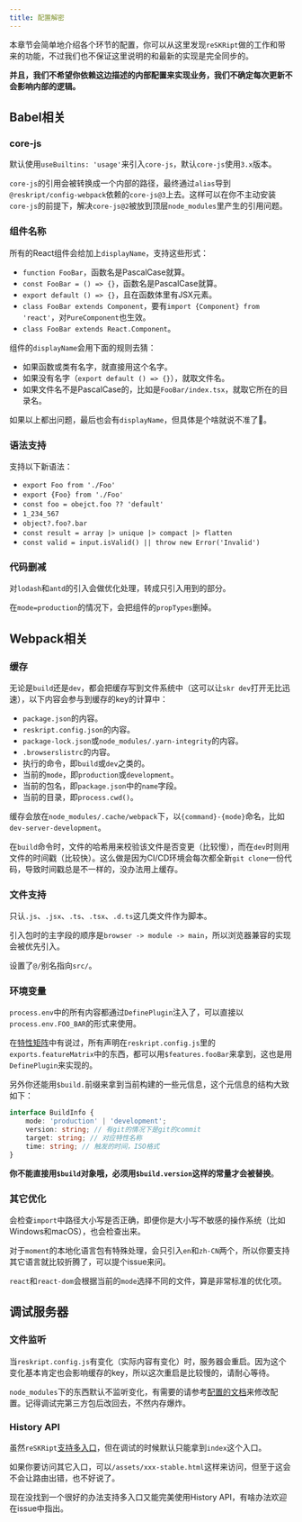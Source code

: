 ```yaml
---
title: 配置解密
---
```


本章节会简单地介绍各个环节的配置，你可以从这里发现`reSKRipt`做的工作和带来的功能，不过我们也不保证这里说明的和最新的实现是完全同步的。

**并且，我们不希望你依赖这边描述的内部配置来实现业务，我们不确定每次更新不会影响内部的逻辑。**

## Babel相关

### core-js

默认使用`useBuiltins: 'usage'`来引入`core-js`，默认`core-js`使用`3.x`版本。

`core-js`的引用会被转换成一个内部的路径，最终通过`alias`导到`@reskript/config-webpack`依赖的`core-js@3`上去。这样可以在你不主动安装`core-js`的前提下，解决`core-js@2`被放到顶层`node_modules`里产生的引用问题。

### 组件名称

所有的React组件会给加上`displayName`，支持这些形式：

- `function FooBar`，函数名是PascalCase就算。
- `const FooBar = () => {}`，函数名是PascalCase就算。
- `export default () => {}`，且在函数体里有JSX元素。
- `class FooBar extends Component`，要有`import {Component} from 'react'`，对`PureComponent`也生效。
- `class FooBar extends React.Component`。

组件的`displayName`会用下面的规则去猜：

- 如果函数或类有名字，就直接用这个名字。
- 如果没有名字（`export default () => {}`），就取文件名。
- 如果文件名不是PascalCase的，比如是`FooBar/index.tsx`，就取它所在的目录名。

如果以上都出问题，最后也会有`displayName`，但具体是个啥就说不准了🐶。

### 语法支持

支持以下新语法：

- `export Foo from './Foo'`
- `export {Foo} from './Foo'`
- `const foo = obejct.foo ?? 'default'`
- `1_234_567`
- `object?.foo?.bar`
- `const result = array |> unique |> compact |> flatten`
- `const valid = input.isValid() || throw new Error('Invalid')`

### 代码删减

对`lodash`和`antd`的引入会做优化处理，转成只引入用到的部分。

在`mode=production`的情况下，会把组件的`propTypes`删掉。

## Webpack相关

### 缓存

无论是`build`还是`dev`，都会把缓存写到文件系统中（这可以让`skr dev`打开无比迅速），以下内容会参与到缓存的key的计算中：

- `package.json`的内容。
- `reskript.config.json`的内容。
- `package-lock.json`或`node_modules/.yarn-integrity`的内容。
- `.browserslistrc`的内容。
- 执行的命令，即`build`或`dev`之类的。
- 当前的`mode`，即`production`或`development`。
- 当前的包名，即`package.json`中的`name`字段。
- 当前的目录，即`process.cwd()`。

缓存会放在`node_modules/.cache/webpack`下，以`{command}-{mode}`命名，比如`dev-server-development`。

在`build`命令时，文件的哈希用来校验该文件是否变更（比较慢），而在`dev`时则用文件的时间戳（比较快）。这么做是因为CI/CD环境会每次都全新`git clone`一份代码，导致时间戳总是不一样的，没办法用上缓存。

### 文件支持

只认`.js`、`.jsx`、`.ts`、`.tsx`、`.d.ts`这几类文件作为脚本。

引入包时的主字段的顺序是`browser -> module -> main`，所以浏览器兼容的实现会被优先引入。

设置了`@/`别名指向`src/`。

### 环境变量

`process.env`中的所有内容都通过`DefinePlugin`注入了，可以直接以`process.env.FOO_BAR`的形式来使用。

在[特性矩阵](../settings/feature-matrix)中有说过，所有声明在`reskript.config.js`里的`exports.featureMatrix`中的东西，都可以用`$features.fooBar`来拿到，这也是用`DefinePlugin`来实现的。

另外你还能用`$build.`前缀来拿到当前构建的一些元信息，这个元信息的结构大致如下：

```ts
interface BuildInfo {
    mode: 'production' | 'development';
    version: string; // 有git的情况下是git的commit
    target: string; // 对应特性名称
    time: string; // 触发的时间，ISO格式
}
```

**你不能直接用`$build`对象哦，必须用`$build.version`这样的常量才会被替换**。

### 其它优化

会检查`import`中路径大小写是否正确，即便你是大小写不敏感的操作系统（比如Windows和macOS），也会检查出来。

对于`moment`的本地化语言包有特殊处理，会只引入`en`和`zh-CN`两个，所以你要支持其它语言就比较折腾了，可以提个issue来问。

`react`和`react-dom`会根据当前的`mode`选择不同的文件，算是非常标准的优化项。

## 调试服务器

### 文件监听

当`reskript.config.js`有变化（实际内容有变化）时，服务器会重启。因为这个变化基本肯定也会影响缓存的key，所以这次重启是比较慢的，请耐心等待。

`node_modules`下的东西默认不监听变化，有需要的请参考[配置的文档](../settings/dev-server#监听第三方代码变更)来修改配置。记得调试完第三方包后改回去，不然内存爆炸。

### History API

虽然`reSKRipt`[支持多入口](./multiple-entry)，但在调试的时候默认只能拿到`index`这个入口。

如果你要访问其它入口，可以`/assets/xxx-stable.html`这样来访问，但至于这会不会让路由出错，也不好说了。

现在没找到一个很好的办法支持多入口又能完美使用History API，有啥办法欢迎在issue中指出。
